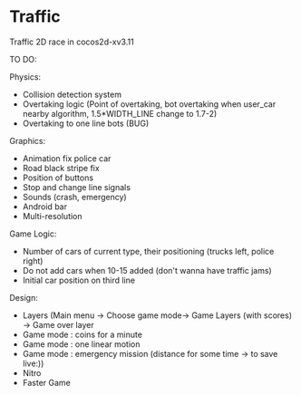 # Traffic
Traffic 2D race in cocos2d-xv3.11

TO DO:

Physics:
  - Collision detection system
  - Overtaking logic (Point of overtaking, bot overtaking when user_car nearby algorithm, 1.5*WIDTH_LINE change to 1.7-2)
  - Overtaking to one line bots (BUG)
  
Graphics:
  - Animation fix police car
  - Road black stripe fix
  - Position of buttons
  - Stop and change line signals
  - Sounds (crash, emergency)
  - Android bar
  - Multi-resolution
  
Game Logic:
  - Number of cars of current type, their positioning (trucks left, police right)
  - Do not add cars when 10-15 added (don't wanna have traffic jams)
  - Initial car position on third line
  
Design:
  - Layers (Main menu -> Choose game mode-> Game Layers (with scores) -> Game over layer
  - Game mode : coins for a minute
  - Game mode : one linear motion
  - Game mode : emergency mission (distance for some time -> to save live:))
  - Nitro
  - Faster Game
